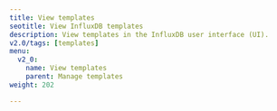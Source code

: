 ```yaml
---
title: View templates
seotitle: View InfluxDB templates
description: View templates in the InfluxDB user interface (UI).
v2.0/tags: [templates]
menu:
  v2_0:
    name: View templates
    parent: Manage templates
weight: 202

---
```

